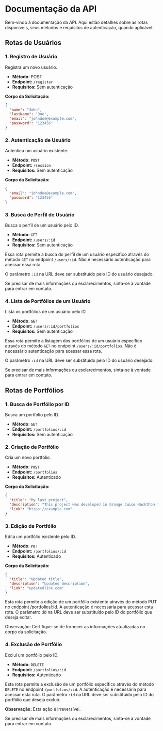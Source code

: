 # Documentação da API

Bem-vindo à documentação da API. Aqui estão detalhes sobre as rotas disponíveis, seus métodos e requisitos de autenticação, quando aplicável.

## Rotas de Usuários

### 1. Registro de Usuário

Registra um novo usuário.

- **Método:** POST
- **Endpoint:** `/register`
- **Requisitos:** Sem autenticação

**Corpo da Solicitação:**
```json
{
  "name": "John",
  "lastName": "Doe",
  "email": "johndoe@example.com",
  "password": "123456"
}
```
### 2. Autenticação de Usuário

Autentica um usuário existente.

- **Método:** `POST`
- **Endpoint:** `/session`
- **Requisitos:** Sem autenticação

**Corpo da Solicitação:**
```json
{
  "email": "johndoe@example.com",
  "password": "123456"
}
```

### 3. Busca de Perfil de Usuário

Busca o perfil de um usuário pelo ID.

- **Método:** `GET`
- **Endpoint:** `/users/:id`
- **Requisitos:** Sem autenticação

Essa rota permite a busca do perfil de um usuário específico através do método `GET` no endpoint `/users/:id`. Não é necessário autenticação para acessar essa rota.

O parâmetro `:id` na URL deve ser substituído pelo ID do usuário desejado.

Se precisar de mais informações ou esclarecimentos, sinta-se à vontade para entrar em contato.

### 4. Lista de Portfólios de um Usuário

Lista os portfólios de um usuário pelo ID.

- **Método:** `GET`
- **Endpoint:** `/users/:id/portfolios`
- **Requisitos:** Sem autenticação

Essa rota permite a listagem dos portfólios de um usuário específico através do método `GET` no endpoint `/users/:id/portfolios`. Não é necessário autenticação para acessar essa rota.

O parâmetro `:id` na URL deve ser substituído pelo ID do usuário desejado.

Se precisar de mais informações ou esclarecimentos, sinta-se à vontade para entrar em contato.

## Rotas de Portfólios

### 1. Busca de Portfólio por ID

Busca um portfólio pelo ID.

- **Método:** `GET`
- **Endpoint:** `/portfolios/:id`
- **Requisitos:** Sem autenticação

### 2. Criação de Portfólio

Cria um novo portfólio.

- **Método:** `POST`
- **Endpoint:** `/portfolios`
- **Requisitos:** Autenticado

**Corpo da Solicitação:**
```json
{
  "title": "My last project",
  "description": "This project was developed in Orange Juice Hackthon.",
  "link": "https://example.com"
}

```
### 3. Edição de Portfólio

Edita um portfólio existente pelo ID.

- **Método:** `PUT`
- **Endpoint:** `/portfolios/:id`
- **Requisitos:** Autenticado

**Corpo da Solicitação:**
```json
{
  "title": "Updated title",
  "description": "Updated description",
  "link": "updatedlink.com"
}
```
Esta rota permite a edição de um portfólio existente através do método PUT no endpoint /portfolios/:id. A autenticação é necessária para acessar esta rota. O parâmetro :id na URL deve ser substituído pelo ID do portfólio que deseja editar.

Observação: Certifique-se de fornecer as informações atualizadas no corpo da solicitação.

### 4. Exclusão de Portfólio

Exclui um portfólio pelo ID.

- **Método:** `DELETE`
- **Endpoint:** `/portfolios/:id`
- **Requisitos:** Autenticado

Esta rota permite a exclusão de um portfólio específico através do método `DELETE` no endpoint `/portfolios/:id`. A autenticação é necessária para acessar esta rota. O parâmetro `:id` na URL deve ser substituído pelo ID do portfólio que deseja excluir.

**Observação:** Esta ação é irreversível.

Se precisar de mais informações ou esclarecimentos, sinta-se à vontade para entrar em contato.


